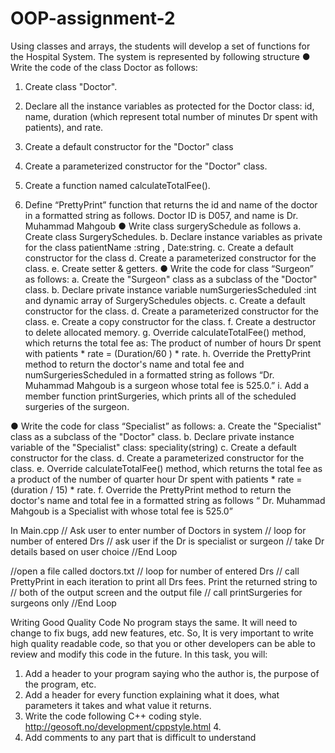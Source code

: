 # OOP-assignment-2
Using classes and arrays, the students will develop a set of functions for the Hospital
System. The system is represented by following structure
● Write the code of the class Doctor as follows:
1. Create class "Doctor".
2. Declare all the instance variables as protected for the Doctor class: id, name,
duration (which represent total number of minutes Dr spent with patients), and
rate.
3. Create a default constructor for the "Doctor" class

4. Create a parameterized constructor for the "Doctor" class.
5. Create a function named calculateTotalFee().
7. Define “PrettyPrint” function that returns the id and name of the doctor in a
formatted string as follows.
Doctor ID is D057, and name is Dr. Muhammad Mahgoub
● Write class surgerySchedule as follows
a. Create class SurgerySchedules.
b. Declare instance variables as private for the class patientName :string ,
Date:string.
c. Create a default constructor for the class
d. Create a parameterized constructor for the class.
e. Create setter & getters.
● Write the code for class “Surgeon” as follows:
a. Create the "Surgeon" class as a subclass of the "Doctor" class.
b. Declare private instance variable numSurgeriesScheduled :int and dynamic
array of SurgerySchedules objects.
c. Create a default constructor for the class.
d. Create a parameterized constructor for the class.
e. Create a copy constructor for the class.
f. Create a destructor to delete allocated memory.
g. Override calculateTotalFee() method, which returns the total fee as:
The product of number of hours Dr spent with patients * rate
= (Duration/60 ) * rate.
h. Override the PrettyPrint method to return the doctor's name and total fee and
numSurgeriesScheduled in a formatted string as follows
“Dr. Muhammad Mahgoub is a surgeon whose total fee is 525.0.”
i. Add a member function printSurgeries, which prints all of the scheduled
surgeries of the surgeon.

● Write the code for class “Specialist” as follows:
a. Create the "Specialist" class as a subclass of the "Doctor" class.
b. Declare private instance variable of the "Specialist" class: speciality(string)
c. Create a default constructor for the class.
d. Create a parameterized constructor for the class.
e. Override calculateTotalFee() method, which returns the total fee as a product of
the number of quarter hour Dr spent with patients * rate = (duration / 15) *
rate.
f. Override the PrettyPrint method to return the doctor's name and total fee in a
formatted string as follows
“ Dr. Muhammad Mahgoub is a Specialist with whose total fee is 525.0”

In Main.cpp
// Ask user to enter number of Doctors in system
// loop for number of entered Drs
// ask user if the Dr is specialist or surgeon
// take Dr details based on user choice
//End Loop

//open a file called doctors.txt
// loop for number of entered Drs
// call PrettyPrint in each iteration to print all Drs fees. Print the returned string to
// both of the output screen and the output file
// call printSurgeries for surgeons only
//End Loop

Writing Good Quality Code
No program stays the same. It will need to change to fix bugs, add new features, etc.
So, It is very important to write high quality readable code, so that you or other
developers can be able to review and modify this code in the future. In this task, you
will:
1. Add a header to your program saying who the author is, the purpose of the program,
etc.
2. Add a header for every function explaining what it does, what parameters it takes and
what value it returns.
3. Write the code following C++ coding style.
http://geosoft.no/development/cppstyle.html 4.
4. Add comments to any part that is difficult to understand

